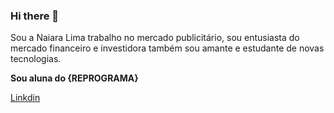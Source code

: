 ### Hi there 👋


Sou a Naiara Lima trabalho no mercado publicitário, sou entusiasta do mercado financeiro e investidora também sou amante e estudante de novas tecnologias. 

__Sou aluna do {REPROGRAMA}__



[Linkdin](https://www.linkedin.com/in/naiara-lima-up/)



